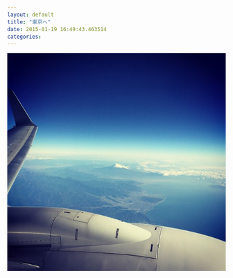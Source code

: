 ```yaml
---
layout: default
title: "東京へ"
date: 2015-01-19 16:49:43.463514
categories: 
---
```


![富士山](/assets/images/201412/10848170_767740846595865_1071386179_n.jpg)


